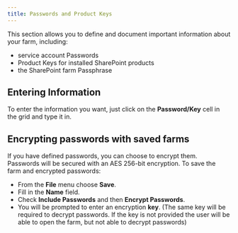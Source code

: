 ```yaml
---
title: Passwords and Product Keys
---
```

This section allows you to define and document important information about your farm, including:

* service account Passwords
* Product Keys for installed SharePoint products
* the SharePoint farm Passphrase

## Entering Information

To enter the information you want, just click on the __Password/Key__ cell in the grid and type it in.

## Encrypting passwords with saved farms

If you have defined passwords, you can choose to encrypt them. Passwords will be secured with an AES 256-bit encryption. To save the farm and encrypted passwords:

* From the __File__ menu choose __Save__.
* Fill in the __Name__ field.
* Check __Include Passwords__ and then __Encrypt Passwords__.
* You will be prompted to enter an encryption __key__. (The same key will be required to decrypt passwords. If the key is not provided the user will be able to open the farm, but not able to decrypt passwords)
